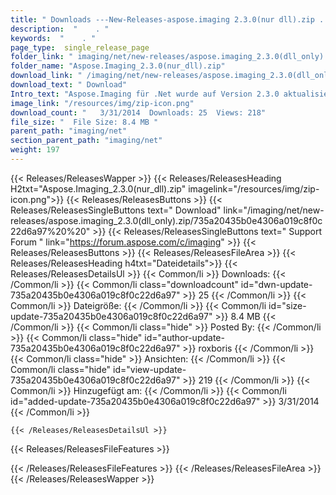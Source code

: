 ```yaml
---
title: " Downloads ---New-Releases-aspose.imaging 2.3.0(nur dll).zip . "
description:  "    . " 
keywords:  "    . " 
page_type:  single_release_page
folder_link: " imaging/net/new-releases/aspose.imaging_2.3.0(dll_only).zip/"
folder_name: "Aspose.Imaging_2.3.0(nur_dll).zip"
download_link: " /imaging/net/new-releases/aspose.imaging_2.3.0(dll_only).zip/735a20435b0e4306a019c8f0c22d6a97"
download_text: " Download"
Intro_text: "Aspose.Imaging für .Net wurde auf Version 2.3.0 aktualisiert und wir freuen uns, ..."
image_link: "/resources/img/zip-icon.png"
download_count: "   3/31/2014  Downloads: 25  Views: 218"
file_size: "  File Size: 8.4 MB "
parent_path: "imaging/net"
section_parent_path: "imaging/net"
weight: 197
---
```


{{< Releases/ReleasesWapper >}}
  {{< Releases/ReleasesHeading H2txt="Aspose.Imaging_2.3.0(nur_dll).zip" imagelink="/resources/img/zip-icon.png">}}
  {{< Releases/ReleasesButtons >}}
    {{< Releases/ReleasesSingleButtons text=" Download" link="/imaging/net/new-releases/aspose.imaging_2.3.0(dll_only).zip/735a20435b0e4306a019c8f0c22d6a97%20%20" >}}
    {{< Releases/ReleasesSingleButtons text=" Support Forum " link="https://forum.aspose.com/c/imaging" >}}
  {{< Releases/ReleasesButtons >}}
  {{< Releases/ReleasesFileArea >}}
    {{< Releases/ReleasesHeading h4txt="Dateidetails">}}
    {{< Releases/ReleasesDetailsUl >}}
            {{< Common/li >}} Downloads: {{< /Common/li >}}
      {{< Common/li class="downloadcount" id="dwn-update-735a20435b0e4306a019c8f0c22d6a97" >}} 25 {{< /Common/li >}}
      {{< Common/li >}} Dateigröße: {{< /Common/li >}}
      {{< Common/li id="size-update-735a20435b0e4306a019c8f0c22d6a97" >}} 8.4 MB {{< /Common/li >}} 
      {{< Common/li  class="hide" >}} Posted By: {{< /Common/li >}} 
      {{< Common/li class="hide" id="author-update-735a20435b0e4306a019c8f0c22d6a97" >}} roxboris {{< /Common/li >}}
      {{< Common/li class="hide" >}} Ansichten: {{< /Common/li >}}
      {{< Common/li class="hide" id="view-update-735a20435b0e4306a019c8f0c22d6a97" >}} 219 {{< /Common/li >}}
      {{< Common/li >}} Hinzugefügt am: {{< /Common/li >}}
      {{< Common/li id="added-update-735a20435b0e4306a019c8f0c22d6a97" >}} 3/31/2014 {{< /Common/li >}} 

    {{< /Releases/ReleasesDetailsUl >}}

  {{< Releases/ReleasesFileFeatures >}}
      
  {{< /Releases/ReleasesFileFeatures >}}
 {{< /Releases/ReleasesFileArea >}}
{{< /Releases/ReleasesWapper >}}



